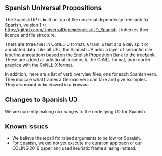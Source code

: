 ## Spanish Universal Propositions

The Spanish UP is built on top of the universal dependency treebank for Spanish, 
version 1.4: https://github.com/UniversalDependencies/UD_Spanish 
It inherites their licence and file structure. 

There are three files in CoNLL-U format: A train, a test and a dev split of 
annotated data. Like all UPs, the Spanish UP adds a layer of semantic role 
labeling annotations based on the English Proposition Bank to the treebank. 
These are added as additional columns to the CoNLL format, as in earlier
practice  with the CoNLL-X format. 

In addition, there are a list of verb overview files, one for each Spanish verb. 
They indicate what frames a German verb can take and give examples. They are 
meant to be viewed in a browser. 


## Changes to Spanish UD

We are currently making no changes to the underlying UD for Spanish.

## Known issues

- We believe the recall for raised arguments to be low for Spanish.
- For Spanish, we did not yet execute the curation approach of our COLING 2016 paper and used heuristic frame aliasing instead.
